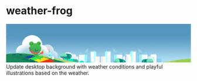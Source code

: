# weather-frog
![weather-frog](docs/images/frog_banner.gif)
Update desktop background with weather conditions and playful illustrations based on the weather.

